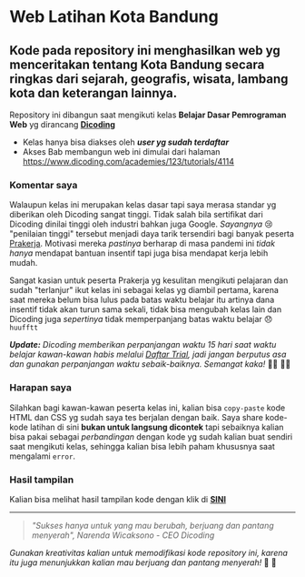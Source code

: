 # Web Latihan Kota Bandung
## Kode pada repository ini menghasilkan web yg menceritakan tentang Kota Bandung secara ringkas dari sejarah, geografis, wisata, lambang kota dan keterangan lainnya.

Repository ini dibangun saat mengikuti kelas **Belajar Dasar Pemrograman Web** yg dirancang **[Dicoding](https://www.dicoding.com)**
- Kelas hanya bisa diakses oleh _**user yg sudah terdaftar**_
- Akses Bab membangun web ini dimulai dari halaman https://www.dicoding.com/academies/123/tutorials/4114

### Komentar saya
Walaupun kelas ini merupakan kelas dasar tapi saya merasa standar yg diberikan oleh Dicoding sangat tinggi. Tidak salah bila sertifikat dari Dicoding dinilai tinggi oleh industri bahkan juga Google.
_Sayangnya_ :cry: "penilaian tinggi" tersebut menjadi daya tarik tersendiri bagi banyak peserta [Prakerja](https://www.prakerja.go.id). Motivasi mereka _pastinya_ berharap di masa pandemi ini _tidak hanya_ mendapat bantuan insentif tapi juga bisa mendapat kerja lebih mudah.

Sangat kasian untuk peserta Prakerja yg kesulitan mengikuti pelajaran dan sudah "terlanjur" ikut kelas ini sebagai kelas yg diambil pertama, karena saat mereka belum bisa lulus pada batas waktu belajar itu artinya dana insentif tidak akan turun sama sekali, tidak bisa mengubah kelas lain dan Dicoding juga _sepertinya_ tidak memperpanjang batas waktu belajar :disappointed:`huufftt`

_**Update:** Dicoding memberikan perpanjangan waktu 15 hari saat waktu belajar kawan-kawan habis melalui [Daftar Trial](https://www.dicoding.com/academies/subscriptions), jadi jangan berputus asa dan gunakan perpanjangan waktu sebaik-baiknya. Semangat kaka!_ :running_woman: :running_man:

### Harapan saya
Silahkan bagi kawan-kawan peserta kelas ini, kalian bisa `copy-paste` kode HTML dan CSS yg sudah saya tes berjalan dengan baik.
Saya share kode-kode latihan di sini **bukan untuk langsung dicontek** tapi sebaiknya kalian bisa pakai sebagai _perbandingan_ dengan kode yg sudah kalian buat sendiri saat mengikuti kelas, sehingga kalian bisa lebih paham khususnya saat mengalami `error`.

### Hasil tampilan
Kalian bisa melihat hasil tampilan kode dengan klik di **[SINI](https://dilandp.github.io/web-dasar-dicoding/)** 

---
>_"Sukses hanya untuk yang mau berubah, berjuang dan pantang menyerah", Narenda Wicaksono - CEO Dicoding_

_Gunakan kreativitas kalian untuk memodifikasi kode repository ini, karena itu juga menunjukkan kalian mau berjuang dan pantang menyerah!_ :punch: :love_you_gesture:
